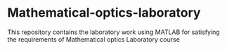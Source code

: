 # Mathematical-optics-laboratory
This repository contains the laboratory work using MATLAB for satisfying the requirements of Mathematical optics Laboratory course
